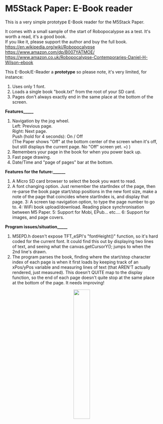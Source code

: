 # M5Stack Paper: E-Book reader
This is a very simple prototype E-Book reader for the M5Stack Paper.

It comes with a small sample of the start of Robopocalypse as a test. It's worth a read, it's a good book.       
If you like it, please support the author and buy the full book.                 
https://en.wikipedia.org/wiki/Robopocalypse                 
https://www.amazon.com/dp/B007YATMOE/                   
https://www.amazon.co.uk/Robopocalypse-Contemporaries-Daniel-H-Wilson-ebook                      

This E-Book/E-Reader a **prototype** so please note, it's very limited, for instance:           
1. Uses only 1 font.
2. Loads a single book "book.txt" from the root of your SD card.
3. Pages don't always exactly end in the same place at the bottom of the screen.

**Features_____**                   
1. Navigation by the jog wheel.                
Left: Previous page.           
Right: Next page.               
Push (hold for 4 seconds): On / Off                
(The Paper shows "Off" at the bottom center of the screen when it's off, but still displays the current page. No "Off" screen yet. =)  )
2. Remembers your page in the book for when you power back up.
3. Fast page drawing.
4. Date/Time and "page of pages" bar at the bottom.

**Features for the future:______**
1. A Micro SD card browser to select the book you want to read.
2. A font changing option. Just remember the startIndex of the page, then re-parse the book page start/stop positions in the new font size, make a note of the page that coincides where startIndex is, and display that page. 
3: A screen tap navigation option, to type the page number to go to.
4: WiFi book upload/download. Reading place synchronisation between M5 Paper.
5: Support for Mobi, EPub... etc....
6: Support for images, and page covers.

**Program issues/situation_____**
1. M5EPD.h doesn't expose TFT_eSPI's "fontHeight()" function, so it's hard coded for the current font. It could find this out by displaying two lines of text, and seeing what the canvas.getCursorY(); jumps to when the 2nd line's drawn.                 
2. The program parses the book, finding where the start/stop character index of each page is when it first loads by keeping track of an xPos/yPos variable and measuring lines of text (that AREN'T actually rendered, just measured). This doesn't QUITE map to the display function, so the end of each page doesn't quite stop at the same place at the bottom of the page. It needs improving!


<p align="center" width="100%">
    <img width="33%" src="https://user-images.githubusercontent.com/1586332/131074409-0bc8815d-7d46-448b-8ae6-1407bf49db1f.jpg">
</p>



